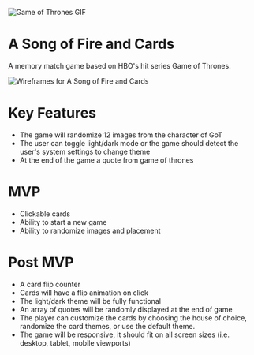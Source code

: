 ![Game of Thrones GIF](https://media.giphy.com/media/l41m2M6Gwq2ogoyju/giphy.gif)

# A Song of Fire and Cards
A memory match game based on HBO's hit series Game of Thrones.

![Wireframes for A Song of Fire and Cards]([https://media.giphy.com/media/l41m2M6Gwq2ogoyju/giphy.gif](https://imgur.com/a/cyALzBw))

# Key Features
- The game will randomize 12 images from the character of GoT
- The user can toggle light/dark mode or the game should detect the user's system settings to change theme
- At the end of the game a quote from game of thrones

# MVP
- Clickable cards
- Ability to start a new game
- Ability to randomize images and placement

# Post MVP
- A card flip counter
- Cards will have a flip animation on click
- The light/dark theme will be fully functional
- An array of quotes will be randomly displayed at the end of game
- The player can customize the cards by choosing the house of choice, randomize the card themes, or use the default theme.
- The game will be responsive, it should fit on all screen sizes (i.e. desktop, tablet, mobile viewports)
